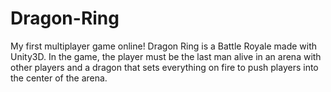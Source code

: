 # Dragon-Ring
My first multiplayer game online!
Dragon Ring is a Battle Royale made with Unity3D.
In the game, the player must be the last man alive in an arena with other players and a dragon that sets everything on fire to push players into the center of the arena.
